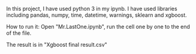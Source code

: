 In this project, I have used python 3 in my ipynb. I have used libraries including pandas, numpy, time, 
datetime, warnings, sklearn and xgboost.

How to run it: 
  Open "Mr.LastOne.ipynb", run the cell one by one to the end of the file.

The result is in "Xgboost final result.csv"
